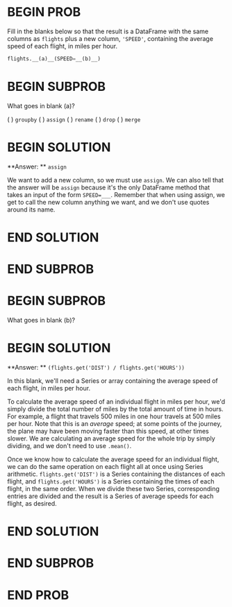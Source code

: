 # BEGIN PROB

Fill in the blanks below so that the result is a DataFrame with the same columns as `flights` plus a new column, `'SPEED'`, containing the average speed of each flight, in miles per hour.

```python
flights.__(a)__(SPEED=__(b)__)
```

# BEGIN SUBPROB

What goes in blank (a)?

( ) `groupby`
( ) `assign`
( ) `rename`
( ) `drop`
( ) `merge`

# BEGIN SOLUTION

**Answer: ** `assign`

We want to add a new column, so we must use `assign`. We can also tell that the answer will be `assign` because it's the only DataFrame method that takes an input of the form `SPEED=___`. Remember that when using assign, we get to call the new column anything we want, and we don't use quotes around its name.

# END SOLUTION

# END SUBPROB

# BEGIN SUBPROB

What goes in blank (b)?

# BEGIN SOLUTION

**Answer: ** `(flights.get('DIST') / flights.get('HOURS'))`

In this blank, we'll need a Series or array containing the average speed of each flight, in miles per hour. 

To calculate the average speed of an individual flight in miles per hour, we'd simply divide the total number of miles by the total amount of time in hours. For example, a flight that travels 500 miles in one hour travels at 500 miles per hour. Note that this is an *average* speed; at some points of the journey, the plane may have been moving faster than this speed, at other times slower. We are calculating an average speed for the whole trip by simply dividing, and we don't need to use `.mean()`.

Once we know how to calculate the average speed for an individual flight, we can do the same operation on each flight all at once using Series arithmetic. `flights.get('DIST')` is a Series containing the distances of each flight, and `flights.get('HOURS')` is a Series containing the times of each flight, in the same order. When we divide these two Series, corresponding entries are divided and the result is a Series of average speeds for each flight, as desired.

# END SOLUTION

# END SUBPROB

# END PROB